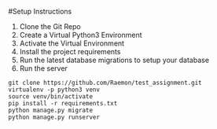 #Setup Instructions

1. Clone the Git Repo
2. Create a Virtual Python3 Environment
3. Activate the Virtual Environment
4. Install the project requirements
5. Run the latest database migrations to setup your database
6. Run the server

```
git clone https://github.com/Raemon/test_assignment.git
virtualenv -p python3 venv
source venv/bin/activate
pip install -r requirements.txt
python manage.py migrate
python manage.py runserver
```